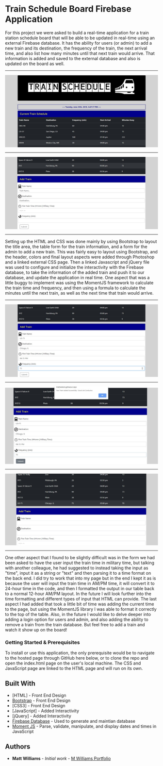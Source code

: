 # Train Schedule Board Firebase Application

For this project we were asked to build a real-time application for a train station schedule board that will be able to be updated in real-time using an external Firebase database.  It has the ability for users (or admin) to add a new train and its destination, the frequency of the train, the next arrival time, and also list how many minutes until that next train would arrive.  That information is added and saved to the external database and also is updated on the board as well.
___
![train-schedule-1](assets/images/train-schedule-1.jpg)
___
![train-schedule-2](assets/images/train-schedule-2.jpg)
___

Setting up the HTML and CSS was done mainly by using Bootstrap to layout the title area, the table form for the train information, and a form for the admin to add a new train.  This was fairly easy to layout using Bootstrap, and the header, colors and final layout aspects were added through Photoshop and a linked external CSS page.  Then a linked Javascript and jQuery file was used to configure and initialize the interactivity with the Firebase database, to take the information of the added train and push it to our database, and update the application in real time.  One aspect that was a little buggy to implement was using the MomentJS framework to calculate the train time and frequency, and then using a formula to calculate the minutes until the next train, as well as the next time that train would arrive.

___
![train-schedule-add-train-1](assets/images/train-schedule-add-train-1.jpg)
___
![train-schedule-add-train-2](assets/images/train-schedule-add-train-2.jpg)
___
![train-schedule-add-train-3](assets/images/train-schedule-add-train-3.jpg)
___

One other aspect that I found to be slightly difficult was in the form we had been asked to have the user input the train time in military time, but talking with another colleague, he had suggested to instead taking the input as "time", input it as a string or "text" and then parsing it to a time format on the back end.  I did try to work that into my page but in the end I kept it as is because the user will input the train time in AM/PM time, it will convert it to 24-hour time in the code, and then I formatted the output in our table back to a normal 12-hour AM/PM layout.  In the future I will look further into the time formatting and different types of input that HTML can provide.  The last aspect I had added that took a little bit of time was adding the current time to the page, but using the MomentJS library I was able to format it correctly to the top of the table.  Also, in the future I would like to delve deeper into adding a login option for users and admin, and also adding the ability to remove a train from the train database.  But feel free to add a train and watch it show up on the board!

### Getting Started & Prerequisites

To install or use this application, the only prerequisite would be to navigate to the hosted page through GitHub here below, or to clone the repo and open the index.html page on the user's local machine.  The CSS and JavaScript page are linked to the HTML page and will run on its own.

## Built With

* [HTML] - Front End Design
* [Bootstrap](https://getbootstrap.com/docs/4.3/layout/overview/) - Front End Design
* [CSS3] - Front End Design
* [JavaScript] - Added Interactivity
* [jQuery] - Added Interactivity
* [Firebase Database](https://firebase.google.com/) - Used to generate and maintian database
* [Moment JS](https://momentjs.com/) - Parse, validate, manipulate, and display dates and times in JavaScript

## Authors

* **Matt Williams** - *Initial work* - [M Williams Portfolio](https://mattwills09.github.io/portfolio.html)

